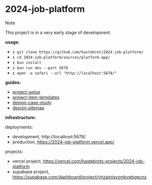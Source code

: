 # 2024-job-platform

> [!NOTE]
> This project is in a very early stage of development.

**usage:**

- `❯ git clone https://github.com/hastebrot/2024-job-platform/`
- `❯ cd 2024-job-platform/sources/platform-app/`
- `❯ bun install`
- `❯ bun run dev --port 5678`
- `❯ open -a safari --url "http://localhost:5678/"`

**guides:**

- [project-setup](./guides/project-setup.md)
- [project-item-templates](./guides/project-item-templates.md)
- [design-case-study](./guides/design-case-study.md)
- [design-sitemap](./guides/design-sitemap.md)

**infrastructure:**

deployments:

- development, http://localhost:5678/
- production, https://2024-job-platform.vercel.app/

projects:

- vercel project, https://vercel.com/hastebrots-projects/2024-job-platform
- supabase project, https://supabase.com/dashboard/project/yhzainlqyzmbvebgecnz
